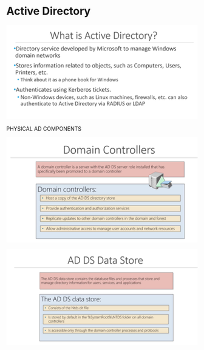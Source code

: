 # Active Directory

![](.gitbook/assets/image%20%285%29.png)

PHYSICAL AD COMPONENTS

![](.gitbook/assets/image%20%286%29.png)

![](.gitbook/assets/image%20%287%29.png)

